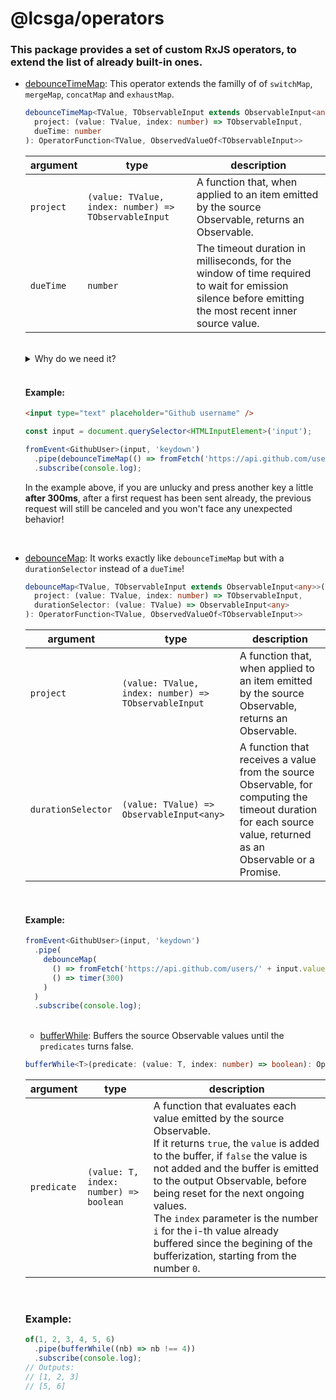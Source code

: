 # @lcsga/operators

### This package provides a set of custom RxJS operators, to extend the list of already built-in ones.

- [debounceTimeMap](./src/lib/debounce-time-map.ts): This operator extends the familly of of `switchMap`, `mergeMap`, `concatMap` and `exhaustMap`.

  ```ts
  debounceTimeMap<TValue, TObservableInput extends ObservableInput<any>>(
    project: (value: TValue, index: number) => TObservableInput,
    dueTime: number
  ): OperatorFunction<TValue, ObservedValueOf<TObservableInput>>
  ```

  | argument  | type                                                 | description                                                                                                                                            |
  | --------- | ---------------------------------------------------- | ------------------------------------------------------------------------------------------------------------------------------------------------------ |
  | `project` | `(value: TValue, index: number) => TObservableInput` | A function that, when applied to an item emitted by the source Observable, returns an Observable.                                                      |
  | `dueTime` | `number`                                             | The timeout duration in milliseconds, for the window of time required to wait for emission silence before emitting the most recent inner source value. |

  <br/>

  <details>
  <summary>Why do we need it?</summary>

  Here is a use case you could easily encounter yourself:

  You made a searchbar and you'd like to send a fetch request, while typing within it.

  To avoid sending many requests at the same time (possibly causing an issue, receiving the first response after the second one for example) you would need to cancel the previous one by using a [switchMap](https://rxjs.dev/api/index/function/switchMap).

  Another great thing you could and should do is, before sending any request, wait for a certain amount of time with no more input. To do so, you could use a [debounceTime](https://rxjs.dev/api/index/function/debounceTime).

  <br/>

  #### Example:

  ```html
  <input type="text" placeholder="Github username" />
  ```

  ```ts
  const input = document.querySelector<HTMLInputElement>('input');

  fromEvent<GithubUser>(input, 'keydown')
    .pipe(
      debounceTime(300),
      switchMap(() => fromFetch('https://api.github.com/users/' + input.value, { selector: (res) => res.json() }))
    )
    .subscribe(console.log);
  ```

  With those two operators, everything works as expected... or not!

  What happens if your timing is bad and you press another set of key, with the first one pressed after **301ms**, then the others **under 300ms each**?

  **=> You will never go through the `switchMap` for a second time, as you could expect, which means that the previous request won't be canceled!**

  <br />

  **Here comes the `debounceTimeMap` custom operator to the rescue!**

  As you could probably guess, it simply is a combination of a `debounceTime` **and** a `switchMap`.
  </details>

  <br/>

  #### Example:

  ```html
  <input type="text" placeholder="Github username" />
  ```

  ```ts
  const input = document.querySelector<HTMLInputElement>('input');

  fromEvent<GithubUser>(input, 'keydown')
    .pipe(debounceTimeMap(() => fromFetch('https://api.github.com/users/' + input.value, { selector: (res) => res.json() }), 300))
    .subscribe(console.log);
  ```

  In the example above, if you are unlucky and press another key a little **after 300ms**, after a first request has been sent already, the previous request will still be canceled and you won't face any unexpected behavior!

<br/>

- [debounceMap](./src/lib/debounce-map.ts): It works exactly like `debounceTimeMap` but with a `durationSelector` instead of a `dueTime`!

  ```ts
  debounceMap<TValue, TObservableInput extends ObservableInput<any>>(
    project: (value: TValue, index: number) => TObservableInput,
    durationSelector: (value: TValue) => ObservableInput<any>
  ): OperatorFunction<TValue, ObservedValueOf<TObservableInput>>
  ```

  | argument           | type                                                 | description                                                                                                                                                    |
  | ------------------ | ---------------------------------------------------- | -------------------------------------------------------------------------------------------------------------------------------------------------------------- |
  | `project`          | `(value: TValue, index: number) => TObservableInput` | A function that, when applied to an item emitted by the source Observable, returns an Observable.                                                              |
  | `durationSelector` | `(value: TValue) => ObservableInput<any>`            | A function that receives a value from the source Observable, for computing the timeout duration for each source value, returned as an Observable or a Promise. |

  <br/>

  #### Example:

  ```ts
  fromEvent<GithubUser>(input, 'keydown')
    .pipe(
      debounceMap(
        () => fromFetch('https://api.github.com/users/' + input.value, { selector: (res) => res.json() }),
        () => timer(300)
      )
    )
    .subscribe(console.log);
  ```

  <br/>

  - [bufferWhile](./src/lib/buffer-while.ts): Buffers the source Observable values until the `predicates` turns false.

  ```ts
  bufferWhile<T>(predicate: (value: T, index: number) => boolean): OperatorFunction<T, T[]>
  ```

  | argument    | type                                   | description                                                                                                                                                                                                                                                                                                                                                                                                                         |
  | ----------- | -------------------------------------- | ----------------------------------------------------------------------------------------------------------------------------------------------------------------------------------------------------------------------------------------------------------------------------------------------------------------------------------------------------------------------------------------------------------------------------------- |
  | `predicate` | `(value: T, index: number) => boolean` | A function that evaluates each value emitted by the source Observable.<br />If it returns `true`, the `value` is added to the buffer, if `false` the value is not added and the buffer is emitted to the output Observable, before being reset for the next ongoing values.<br />The `index` parameter is the number `i` for the i-th value already buffered since the begining of the bufferization, starting from the number `0`. |

  <br />

  ### Example:

  ```ts
  of(1, 2, 3, 4, 5, 6)
    .pipe(bufferWhile((nb) => nb !== 4))
    .subscribe(console.log);
  // Outputs:
  // [1, 2, 3]
  // [5, 6]
  ```
